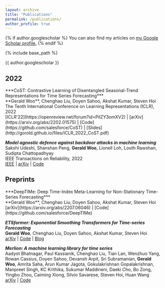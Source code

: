 ```yaml
---
layout: archive
title: "Publications"
permalink: /publications/
author_profile: true
---
```


{% if author.googlescholar %}
  You can also find my articles on <u><a href="{{author.googlescholar}}">my Google Scholar profile</a>.</u>
{% endif %}

{% include base_path %}

{{ author.googlescholar }}

<h2>2022</h2>
***CoST: Contrastive Learning of Disentangled Seasonal-Trend Representations for Time Series Forecasting*** <br>
**Gerald Woo**, Chenghao Liu, Doyen Sahoo, Akshat Kumar, Steven Hoi <br>
The Tenth International Conference on Learning Representations (ICLR), 2022 <br>
[ICLR'22](https://openreview.net/forum?id=PilZY3omXV2) | [arXiv](https://arxiv.org/abs/2202.01575) | [Code](https://github.com/salesforce/CoST) | [Slides](http://gorold.github.io/files/ICLR_2022_CoST.pdf)

***Model agnostic defence against backdoor attacks in machine learning*** <br>
Sakshi Udeshi, Shanshan Peng, **Gerald Woo**, Lionell Loh, Louth Rawshan, Sudipta Chattopadhyay <br> 
IEEE Transactions on Reliability, 2022 <br>
[IEEE](https://ieeexplore.ieee.org/abstract/document/9754562) | [arXiv](https://arxiv.org/abs/1908.02203) | [Code](https://github.com/sakshiudeshi/Neo)

<h2>Preprints</h2>
***DeepTIMe: Deep Time-Index Meta-Learning for Non-Stationary Time-Series Forecasting*** <br>
**Gerald Woo**, Chenghao Liu, Doyen Sahoo, Akshat Kumar, Steven Hoi <br>
[arXiv](https://arxiv.org/abs/2207.06046) | [Code](https://github.com/salesforce/DeepTIMe)

***ETSformer: Exponential Smoothing Transformers for Time-series Forecasting*** <br>
**Gerald Woo**, Chenghao Liu, Doyen Sahoo, Akshat Kumar, Steven Hoi <br>
[arXiv](https://arxiv.org/abs/2202.01381) | [Code](https://github.com/salesforce/ETSformer) | [Blog](https://blog.salesforceairesearch.com/etsformer-time-series-forecasting/)

***Merlion: A machine learning library for time series*** <br>
Aadyot Bhatnagar, Paul Kassianik, Chenghao Liu, Tian Lan, Wenzhuo Yang, Rowan Cassius, Doyen Sahoo, Devansh Arpit, Sri Subramanian, **Gerald Woo**, Amrita Saha, Arun Kumar Jagota, Gokulakrishnan Gopalakrishnan, Manpreet Singh, KC Krithika, Sukumar Maddineni, Daeki Cho, Bo Zong, Yingbo Zhou, Caiming Xiong, Silvio Savarese, Steven Hoi, Huan Wang <br>
[arXiv](https://arxiv.org/abs/2109.09265) | [Code](https://github.com/salesforce/Merlion)

<!-- {% for post in site.publications reversed %}
  {% include archive-single.html %}
{% endfor %} -->
